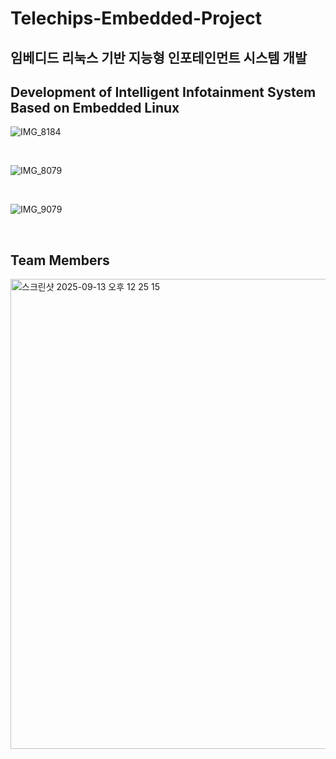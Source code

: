 # Telechips-Embedded-Project
## 임베디드 리눅스 기반 지능형 인포테인먼트 시스템 개발 
## Development of Intelligent Infotainment System Based on Embedded Linux
![IMG_8184](https://github.com/user-attachments/assets/a0cac6e6-90aa-4828-a15f-e47e497dfef1)

<br>

![IMG_8079](https://github.com/user-attachments/assets/047cd7fb-de7c-4774-bbc2-c43629698a51)

<br>

![IMG_9079](https://github.com/user-attachments/assets/c60a02a2-2be2-405b-a6db-3500d143e8b1)

<br>

## Team Members
<img width="947" height="752" alt="스크린샷 2025-09-13 오후 12 25 15" src="https://github.com/user-attachments/assets/72a2d04a-2f56-4046-add1-9785589a757a" />
